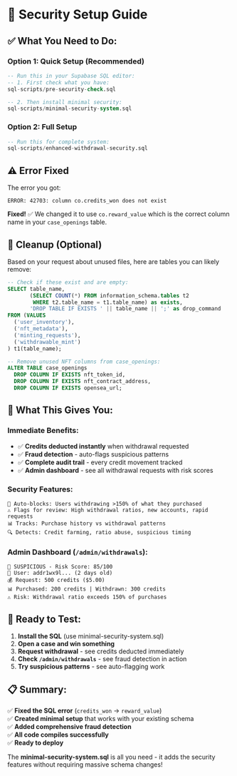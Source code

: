 # 🔐 Security Setup Guide

## ✅ **What You Need to Do:**

### **Option 1: Quick Setup (Recommended)**
```sql
-- Run this in your Supabase SQL editor:
-- 1. First check what you have:
sql-scripts/pre-security-check.sql

-- 2. Then install minimal security:  
sql-scripts/minimal-security-system.sql
```

### **Option 2: Full Setup**
```sql
-- Run this for complete system:
sql-scripts/enhanced-withdrawal-security.sql
```

## ⚠️ **Error Fixed**
The error you got:
```
ERROR: 42703: column co.credits_won does not exist
```

**Fixed!** ✅ We changed it to use `co.reward_value` which is the correct column name in your `case_openings` table.

## 🧹 **Cleanup (Optional)**

Based on your request about unused files, here are tables you can likely remove:

```sql
-- Check if these exist and are empty:
SELECT table_name, 
       (SELECT COUNT(*) FROM information_schema.tables t2 
        WHERE t2.table_name = t1.table_name) as exists,
       'DROP TABLE IF EXISTS ' || table_name || ';' as drop_command
FROM (VALUES 
  ('user_inventory'),
  ('nft_metadata'), 
  ('minting_requests'),
  ('withdrawable_mint')
) t1(table_name);

-- Remove unused NFT columns from case_openings:
ALTER TABLE case_openings 
  DROP COLUMN IF EXISTS nft_token_id,
  DROP COLUMN IF EXISTS nft_contract_address, 
  DROP COLUMN IF EXISTS opensea_url;
```

## 🎯 **What This Gives You:**

### **Immediate Benefits:**
- ✅ **Credits deducted instantly** when withdrawal requested
- ✅ **Fraud detection** - auto-flags suspicious patterns
- ✅ **Complete audit trail** - every credit movement tracked
- ✅ **Admin dashboard** - see all withdrawal requests with risk scores

### **Security Features:**
```
🚨 Auto-blocks: Users withdrawing >150% of what they purchased
⚠️ Flags for review: High withdrawal ratios, new accounts, rapid requests
📊 Tracks: Purchase history vs withdrawal patterns
🔍 Detects: Credit farming, ratio abuse, suspicious timing
```

### **Admin Dashboard (`/admin/withdrawals`):**
```
🚨 SUSPICIOUS - Risk Score: 85/100
👤 User: addr1wx9l... (2 days old)
💰 Request: 500 credits ($5.00)  
📊 Purchased: 200 credits | Withdrawn: 300 credits
⚠️ Risk: Withdrawal ratio exceeds 150% of purchases
```

## 🚀 **Ready to Test:**

1. **Install the SQL** (use minimal-security-system.sql)
2. **Open a case and win something**
3. **Request withdrawal** - see credits deducted immediately  
4. **Check `/admin/withdrawals`** - see fraud detection in action
5. **Try suspicious patterns** - see auto-flagging work

## 📋 **Summary:**

✅ **Fixed the SQL error** (`credits_won` → `reward_value`)  
✅ **Created minimal setup** that works with your existing schema  
✅ **Added comprehensive fraud detection**  
✅ **All code compiles successfully**  
✅ **Ready to deploy**  

The **minimal-security-system.sql** is all you need - it adds the security features without requiring massive schema changes!

